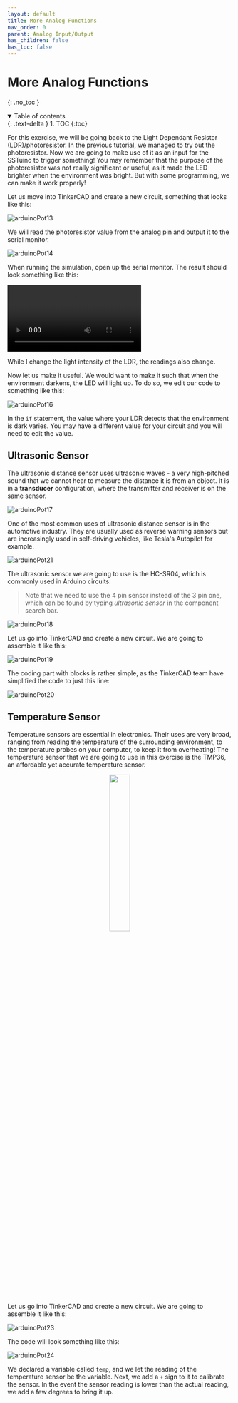 ```yaml
---
layout: default
title: More Analog Functions
nav_order: 0
parent: Analog Input/Output
has_children: false
has_toc: false
---
```


# More Analog Functions

{: .no_toc }

<details open markdown="block">
  <summary>
    Table of contents
  </summary>
  {: .text-delta }
1. TOC
{:toc}
</details>

For this exercise, we will be going back to the Light Dependant Resistor (LDR)/photoresistor. In the previous tutorial, we managed to try out the photoresistor. Now we are going to make use of it as an input for the SSTuino to trigger something! You may remember that the purpose of the photoresistor was not really significant or useful, as it made the LED brighter when the environment was bright. But with some programming, we can make it work properly!

Let us move into TinkerCAD and create a new circuit, something that looks like this:

![arduinoPot13](assets/arduinoPot13.png)

We will read the photoresistor value from the analog pin and output it to the serial monitor.

![arduinoPot14](assets/arduinoPot14.png)

When running the simulation, open up the serial monitor. The result should look something like this:

![arduinoPot15](assets/arduinoPot15.mp4)

While I change the light intensity of the LDR, the readings also change.

Now let us make it useful. We would want to make it such that when the environment darkens, the LED will light up. To do so, we edit our code to something like this:

![arduinoPot16](assets/arduinoPot16.png)

In the `if` statement, the value where your LDR detects that the environment is dark varies. You may have a different value for your circuit and you will need to edit the value.

## Ultrasonic Sensor

The ultrasonic distance sensor uses ultrasonic waves - a very high-pitched sound that we cannot hear to measure the distance it is from an object. It is in a **transducer** configuration, where the transmitter and receiver is on the same sensor.

![arduinoPot17](assets/arduinoPot17.jpg)

One of the most common uses of ultrasonic distance sensor is in the automotive industry. They are usually used as reverse warning sensors but are increasingly used in self-driving vehicles, like Tesla's Autopilot for example.

![arduinoPot21](assets/arduinoPot21.jpg)

The ultrasonic sensor we are going to use is the HC-SR04, which is commonly used in Arduino circuits:

> Note that we need to use the 4 pin sensor instead of the 3 pin one, which can be found by typing *ultrasonic sensor* in the component search bar.

![arduinoPot18](assets/arduinoPot18.png)

Let us go into TinkerCAD and create a new circuit. We are going to assemble it like this:

![arduinoPot19](assets/arduinoPot19.png)

The coding part with blocks is rather simple, as the TinkerCAD team have simplified the code to just this line:

![arduinoPot20](assets/arduinoPot20.png)

## Temperature Sensor

Temperature sensors are essential in electronics. Their uses are very broad, ranging from reading the temperature of the surrounding environment, to the temperature probes on your computer, to keep it from overheating! The temperature sensor that we are going to use in this exercise is the TMP36, an affordable yet accurate temperature sensor.
<p align="center">
  <img src="https://raw.githubusercontent.com/FourierIndustries-LLP/Knowledge-Base/main/docs/SSTuinoII/tutorials/sec1/analog/assets/arduinPot22.png" width="30%" />
</p>
Let us go into TinkerCAD and create a new circuit. We are going to assemble it like this:

![arduinoPot23](assets/arduinoPot23.png)

The code will look something like this:

![arduinoPot24](assets/arduinoPot24.png)

We declared a variable called `temp`, and we let the reading of the temperature sensor be the variable. Next, we add a `+` sign to it to calibrate the sensor. In the event the sensor reading is lower than the actual reading, we add a few degrees to bring it up.
